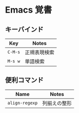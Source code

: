 # Emacs 覚書

## キーバインド

| Key | Notes |
| --- | ----- |
| `C-M-s` | 正規表現検索 |
| `M-s w` | 単語検索 |

## 便利コマンド

| Name | Notes |
| ---- | ----- |
| `align-regexp` | 列揃えの整形 |
